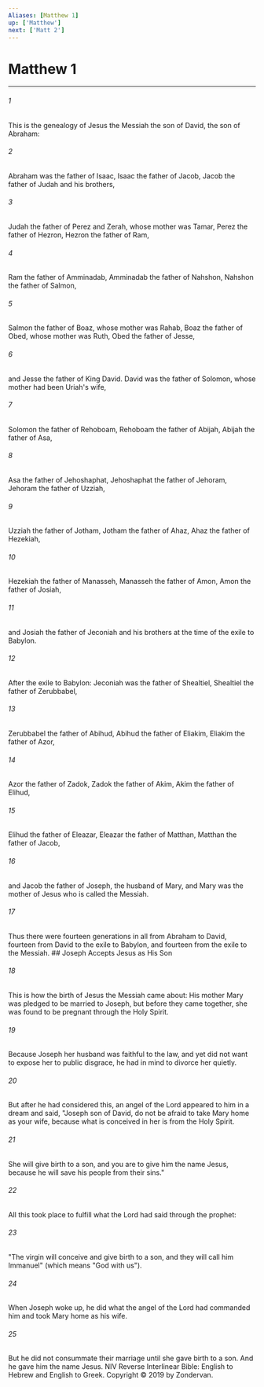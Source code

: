 ```yaml
---
Aliases: [Matthew 1]
up: ['Matthew']
next: ['Matt 2']
---
```

# Matthew 1

***


###### 1 
This is the genealogy of Jesus the Messiah the son of David, the son of Abraham: 

###### 2 
Abraham was the father of Isaac, Isaac the father of Jacob, Jacob the father of Judah and his brothers, 

###### 3 
Judah the father of Perez and Zerah, whose mother was Tamar, Perez the father of Hezron, Hezron the father of Ram, 

###### 4 
Ram the father of Amminadab, Amminadab the father of Nahshon, Nahshon the father of Salmon, 

###### 5 
Salmon the father of Boaz, whose mother was Rahab, Boaz the father of Obed, whose mother was Ruth, Obed the father of Jesse, 

###### 6 
and Jesse the father of King David. David was the father of Solomon, whose mother had been Uriah's wife, 

###### 7 
Solomon the father of Rehoboam, Rehoboam the father of Abijah, Abijah the father of Asa, 

###### 8 
Asa the father of Jehoshaphat, Jehoshaphat the father of Jehoram, Jehoram the father of Uzziah, 

###### 9 
Uzziah the father of Jotham, Jotham the father of Ahaz, Ahaz the father of Hezekiah, 

###### 10 
Hezekiah the father of Manasseh, Manasseh the father of Amon, Amon the father of Josiah, 

###### 11 
and Josiah the father of Jeconiah and his brothers at the time of the exile to Babylon. 

###### 12 
After the exile to Babylon: Jeconiah was the father of Shealtiel, Shealtiel the father of Zerubbabel, 

###### 13 
Zerubbabel the father of Abihud, Abihud the father of Eliakim, Eliakim the father of Azor, 

###### 14 
Azor the father of Zadok, Zadok the father of Akim, Akim the father of Elihud, 

###### 15 
Elihud the father of Eleazar, Eleazar the father of Matthan, Matthan the father of Jacob, 

###### 16 
and Jacob the father of Joseph, the husband of Mary, and Mary was the mother of Jesus who is called the Messiah. 

###### 17 
Thus there were fourteen generations in all from Abraham to David, fourteen from David to the exile to Babylon, and fourteen from the exile to the Messiah. ## Joseph Accepts Jesus as His Son 

###### 18 
This is how the birth of Jesus the Messiah came about: His mother Mary was pledged to be married to Joseph, but before they came together, she was found to be pregnant through the Holy Spirit. 

###### 19 
Because Joseph her husband was faithful to the law, and yet did not want to expose her to public disgrace, he had in mind to divorce her quietly. 

###### 20 
But after he had considered this, an angel of the Lord appeared to him in a dream and said, "Joseph son of David, do not be afraid to take Mary home as your wife, because what is conceived in her is from the Holy Spirit. 

###### 21 
She will give birth to a son, and you are to give him the name Jesus, because he will save his people from their sins." 

###### 22 
All this took place to fulfill what the Lord had said through the prophet: 

###### 23 
"The virgin will conceive and give birth to a son, and they will call him Immanuel" (which means "God with us"). 

###### 24 
When Joseph woke up, he did what the angel of the Lord had commanded him and took Mary home as his wife. 

###### 25 
But he did not consummate their marriage until she gave birth to a son. And he gave him the name Jesus. NIV Reverse Interlinear Bible: English to Hebrew and English to Greek. Copyright © 2019 by Zondervan.
